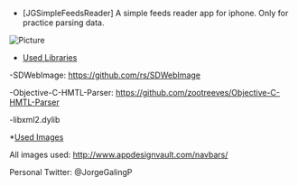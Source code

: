 * [JGSimpleFeedsReader]
A simple feeds reader app for iphone. Only for practice parsing data.

![Picture](https://photos-4.dropbox.com/t/0/AAAJhvbBe3RyhJc9FaAnbmG4tcQxm1XmF_tWVsmLavnR_A/12/48757713/png/32x32/3/_/1/2/Captura%20de%20pantalla%20de%20Simulador%20iOS%2020.05.2013%2013.49.06.png/AnTjAp2Zi0MaAD1lIE8k-r5xX-J9UF2V3DGcptbJNro?size=1024x768)

* [Used Libraries](#Used-Libraries)

-SDWebImage: https://github.com/rs/SDWebImage

-Objective-C-HMTL-Parser: https://github.com/zootreeves/Objective-C-HMTL-Parser

-libxml2.dylib

*[Used Images](#Used-Images)

All images used: http://www.appdesignvault.com/navbars/

Personal Twitter: @JorgeGalingP
